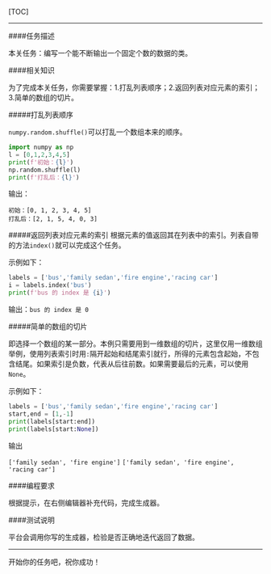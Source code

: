 [TOC]

---

####任务描述


本关任务：编写一个能不断输出一个固定个数的数据的类。


####相关知识


为了完成本关任务，你需要掌握：1.打乱列表顺序；2.返回列表对应元素的索引；3.简单的数组的切片。

#####打乱列表顺序

`numpy.random.shuffle()`可以打乱一个数组本来的顺序。

```python
import numpy as np
l = [0,1,2,3,4,5]
print(f'初始：{l}')
np.random.shuffle(l)
print(f'打乱后：{l}')
```

输出：

```
初始：[0, 1, 2, 3, 4, 5]
打乱后：[2, 1, 5, 4, 0, 3]
```

#####返回列表对应元素的索引
根据元素的值返回其在列表中的索引。列表自带的方法`index()`就可以完成这个任务。

示例如下：

```python
labels = ['bus','family sedan','fire engine','racing car']
i = labels.index('bus')
print(f'bus 的 index 是 {i}')
```

输出：`bus 的 index 是 0`

#####简单的数组的切片

即选择一个数组的某一部分。本例只需要用到一维数组的切片，这里仅用一维数组举例，使用列表索引时用`:`隔开起始和结尾索引就行，所得的元素包含起始，不包含结尾。如果索引是负数，代表从后往前数。如果需要最后的元素，可以使用`None`。

示例如下：

```python
labels = ['bus','family sedan','fire engine','racing car']
start,end = [1,-1]
print(labels[start:end])
print(labels[start:None])
```

输出

`['family sedan', 'fire engine']`
`['family sedan', 'fire engine', 'racing car']`

####编程要求

根据提示，在右侧编辑器补充代码，完成生成器。

####测试说明

平台会调用你写的生成器，检验是否正确地迭代返回了数据。


---
开始你的任务吧，祝你成功！
